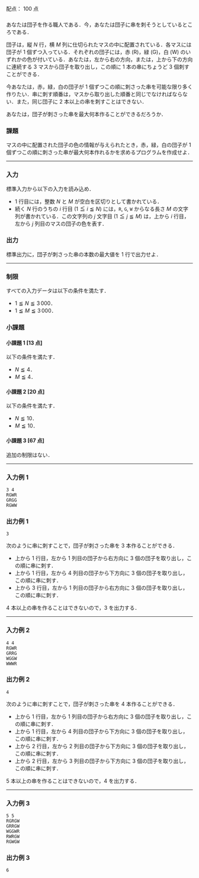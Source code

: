 配点： $100$ 点

###
あなたは団子を作る職人である．今，あなたは団子に串を刺そうとしているところである．

団子は，縦 $N$ 行，横 $M$ 列に仕切られたマスの中に配置されている．各マスには団子が $1$ 個ずつ入っている．それぞれの団子には，赤 (R)，緑 (G)，白 (W) のいずれかの色が付いている．あなたは，左から右の方向，または，上から下の方向に連続する $3$ マスから団子を取り出し，この順に $1$ 本の串にちょうど $3$ 個刺すことができる．

今あなたは，赤，緑，白の団子が $1$ 個ずつこの順に刺さった串を可能な限り多く作りたい．串に刺す順番は，マスから取り出した順番と同じでなければならない．また，同じ団子に $2$ 本以上の串を刺すことはできない．

あなたは，団子が刺さった串を最大何本作ることができるだろうか．

### 課題
マスの中に配置された団子の色の情報が与えられたとき，赤，緑，白の団子が $1$ 個ずつこの順に刺さった串が最大何本作れるかを求めるプログラムを作成せよ．

---

### 入力
標準入力から以下の入力を読み込め．

- $1$ 行目には，整数 $N$ と $M$ が空白を区切りとして書かれている．
- 続く $N$ 行のうちの $i$ 行目 ($1 \leqq i \leqq N$) には，`R`, `G`, `W` からなる長さ $M$ の文字列が書かれている．この文字列の $j$ 文字目 ($1 \leqq j \leqq M$) は，上から $i$ 行目，左から $j$ 列目のマスの団子の色を表す．

### 出力
標準出力に，団子が刺さった串の本数の最大値を $1$ 行で出力せよ．

---

### 制限
すべての入力データは以下の条件を満たす．

- $1 \leqq N \leqq 3\,000$．
- $1 \leqq M \leqq 3\,000$．

### 小課題
#### 小課題 1 [13 点]
以下の条件を満たす．

- $N \leqq 4$．
- $M \leqq 4$．

#### 小課題 2 [20 点]
以下の条件を満たす．

- $N \leqq 10$．
- $M \leqq 10$．

#### 小課題 3 [67 点]
追加の制限はない．

---

### 入力例 1
~~~
3 4
RGWR
GRGG
RGWW
~~~

### 出力例 1
~~~
3
~~~
次のように串に刺すことで，団子が刺さった串を $3$ 本作ることができる．

- 上から $1$ 行目，左から $1$ 列目の団子から右方向に $3$ 個の団子を取り出し，この順に串に刺す．
- 上から $1$ 行目，左から $4$ 列目の団子から下方向に $3$ 個の団子を取り出し，この順に串に刺す．
- 上から $3$ 行目，左から $1$ 列目の団子から右方向に $3$ 個の団子を取り出し，この順に串に刺す．

$4$ 本以上の串を作ることはできないので，$3$ を出力する．

---

### 入力例 2
~~~
4 4
RGWR
GRRG
WGGW
WWWR
~~~

### 出力例 2
~~~
4
~~~

次のように串に刺すことで，団子が刺さった串を $4$ 本作ることができる．

- 上から $1$ 行目，左から $1$ 列目の団子から右方向に $3$ 個の団子を取り出し，この順に串に刺す．
- 上から $1$ 行目，左から $4$ 列目の団子から下方向に $3$ 個の団子を取り出し，この順に串に刺す．
- 上から $2$ 行目，左から $2$ 列目の団子から下方向に $3$ 個の団子を取り出し，この順に串に刺す．
- 上から $2$ 行目，左から $3$ 列目の団子から下方向に $3$ 個の団子を取り出し，この順に串に刺す．

$5$ 本以上の串を作ることはできないので，$4$ を出力する．

---

### 入力例 3
~~~
5 5
RGRGW
GRRGW
WGGWR
RWRGW
RGWGW
~~~

### 出力例 3
~~~
6
~~~
